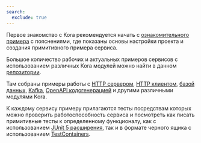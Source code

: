 ```yaml
---
search:
  exclude: true
---
```


Первое знакомство с Kora рекомендуется начать с [ознакомительного примера](hello-world.md) с пояснениями, 
где показаны основы настройки проекта и создания примитивного примера сервиса.

Большое количество рабочих и актуальных примеров сервисов с использованием различных Kora модулей можно найти в данном [репозитории](https://github.com/kora-projects/kora-examples).

Там собраны примеры работы с [HTTP сервером](../documentation/http-server.md), [HTTP клиентом](../documentation/http-client.md),
[базой данных](../documentation/database-common.md), [Kafka](../documentation/kafka.md), [OpenAPI кодогенерацией](../documentation/openapi-codegen.md) и другими различными модулями Kora.

К каждому сервису примеру прилагаются тесты посредствам которых можно проверить работоспособность сервиса и
посмотреть как писать примитивные тесты к определенному функционалу, как с использованием [JUnit 5 расширения](../documentation/junit5.md), 
так и в формате черного ящика с использованием [TestContainers](https://java.testcontainers.org/#about-testcontainers-for-java).
